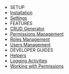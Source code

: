 <ul class="sidebar-menu">
    <li class="header">SETUP</li>
    <li>
        <a href="/docs/installation" title="Installation">
            <i class="fa fa-circle-o"></i> <span>Installation</span>
        </a>
    </li>
    <li>
        <a href="/docs/settings" title="Settings">
            <i class="fa fa-circle-o"></i> <span>Settings</span>
        </a>
    </li>
    <li class="header">FEATURES</li>
    <li>
        <a href="/docs/crud" title="CRUD Generator">
            <i class="fa fa-circle-o"></i> <span>CRUD Generator</span>
        </a>
    </li>
    <li>
        <a href="/docs/permissions" title="Permissions Management">
            <i class="fa fa-circle-o"></i> <span>Permissions Management</span>
        </a>
    </li>
    <li>
        <a href="/docs/roles" title="Roles Management">
            <i class="fa fa-circle-o"></i> <span>Roles Management</span>
        </a>
    </li>
    <li>
        <a href="/docs/users" title="Users Management">
            <i class="fa fa-circle-o"></i> <span>Users Management</span>
        </a>
    </li>
    <li class="header">DEVELOPER GUIDES</li>
    <li>
        <a href="/docs/helpers" title="Helpers">
            <i class="fa fa-circle-o"></i> <span>Helpers</span>
        </a>
    </li>
    <li>
        <a href="/docs/logging-activities" title="Logging Activities">
            <i class="fa fa-circle-o"></i> <span>Logging Activities</span>
        </a>
    </li>
    <li>
        <a href="/docs/work-permissions" title="Working with Permissions">
            <i class="fa fa-circle-o"></i> <span>Working with Permissions</span>
        </a>
    </li>
</ul>
